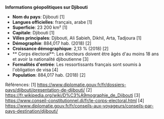**Informations géopolitiques sur Djibouti**

* **Nom du pays**: Djibouti [1]
* **Langues officielles**: français, arabe [1]
* **Superficie**: 23 200 km² [1]
* **Capitale**: Djibouti [1]
* **Villes principales**: Djibouti, Ali Sabieh, Dikhil, Arta, Tadjoura [1]
* **Démographie**: 884,017 hab. (2018) [2]
* **Croissance démographique**: 2,13 % (2018) [2]
* ** Corps électoral**: Les électeurs doivent être âgés d'au moins 18 ans et avoir la nationalité djiboutienne [3]
* **Formalités d'entrée**: Les ressortissants français sont soumis à l'obligation de visa [4]
* **Population**: 884,017 hab. (2018) [2]

Références:
[1] https://www.diplomatie.gouv.fr/fr/dossiers-pays/djibouti/presentation-de-djibouti/
[2] https://fr.wikipedia.org/wiki/D%C3%A9mographie_de_Djibouti
[3] https://www.conseil-constitutionnel.dj/fr/le-corps-electoral.html
[4] https://www.diplomatie.gouv.fr/fr/conseils-aux-voyageurs/conseils-par-pays-destination/djibouti/